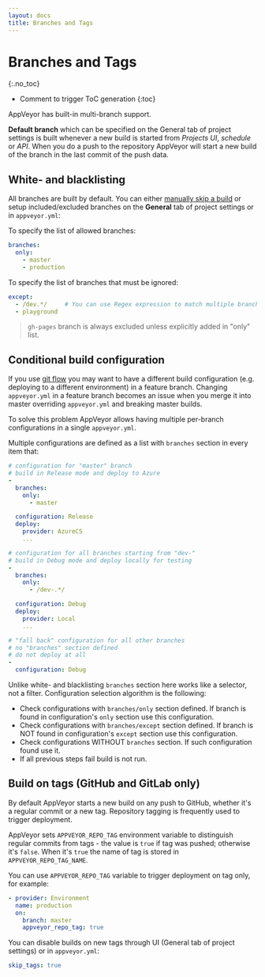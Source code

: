 ```yaml
---
layout: docs
title: Branches and Tags
---
```


# Branches and Tags
{:.no_toc}

* Comment to trigger ToC generation
{:toc}


AppVeyor has built-in multi-branch support.

**Default branch** which can be specified on the General tab of project settings is built whenever a new build is started from *Projects UI*, *schedule* or *API*. When you do a push to the repository AppVeyor will start a new build of the branch in the last commit of the push data.



## White- and blacklisting

All branches are built by default. You can either [manually skip a build](/docs/how-to/filtering-commits) or setup included/excluded branches on the **General** tab of project settings or in `appveyor.yml`:

To specify the list of allowed branches:

```yaml
branches:
  only:
    - master
    - production
```

To specify the list of branches that must be ignored:

```yaml
except:
  - /dev.*/     # You can use Regex expression to match multiple branch name(s)
  - playground
```

> `gh-pages` branch is always excluded unless explicitly added in "only" list.



## Conditional build configuration

If you use [git flow](http://nvie.com/posts/a-successful-git-branching-model/) you may want to have a different build configuration (e.g. deploying to a different environment) in a feature branch. Changing `appveyor.yml` in a feature branch becomes an issue when you merge it into master overriding `appveyor.yml` and breaking master builds.

To solve this problem AppVeyor allows having multiple per-branch configurations in a single `appveyor.yml`.

Multiple configurations are defined as a list with `branches` section in every item that:

```yaml
# configuration for "master" branch
# build in Release mode and deploy to Azure
-
  branches:
    only:
      - master

  configuration: Release
  deploy:
    provider: AzureCS
    ...

# configuration for all branches starting from "dev-"
# build in Debug mode and deploy locally for testing
-
  branches:
    only:
      - /dev-.*/

  configuration: Debug
  deploy:
    provider: Local
    ...

# "fall back" configuration for all other branches
# no "branches" section defined
# do not deploy at all
-
  configuration: Debug
```


Unlike white- and blacklisting `branches` section here works like a selector, not a filter. Configuration selection algorithm is the following:

* Check configurations with `branches/only` section defined. If branch is found in configuration's `only` section use this configuration.
* Check configurations with `branches/except` section defined. If branch is NOT found in configuration's `except` section use this configuration.
* Check configurations WITHOUT `branches` section. If such configuration found use it.
* If all previous steps fail build is not run.


## Build on tags (GitHub and GitLab only)

By default AppVeyor starts a new build on any push to GitHub, whether it's a regular commit or a new tag. Repository tagging is frequently used to trigger deployment.

AppVeyor sets `APPVEYOR_REPO_TAG` environment variable to distinguish regular commits from tags - the value is `true` if tag was pushed; otherwise it's `false`. When it's `true` the name of tag is stored in `APPVEYOR_REPO_TAG_NAME`.

You can use `APPVEYOR_REPO_TAG` variable to trigger deployment on tag only, for example:

```yaml
- provider: Environment
  name: production
  on:
    branch: master
    appveyor_repo_tag: true
```

You can disable builds on new tags through UI (General tab of project settings) or in `appveyor.yml`:

```yaml
skip_tags: true
```
